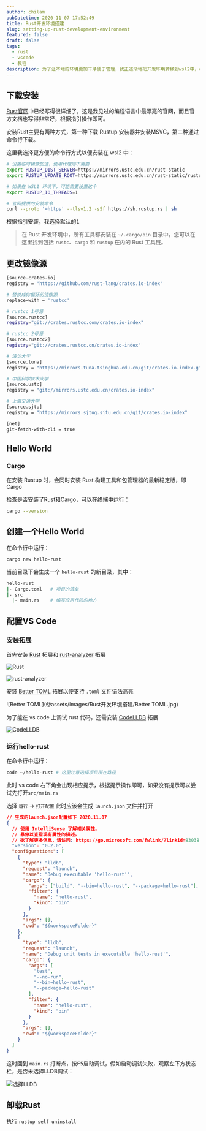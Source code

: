 ```yaml
---
author: chilam
pubDatetime: 2020-11-07 17:52:49
title: Rust开发环境搭建
slug: setting-up-rust-development-environment
featured: false
draft: false
tags:
  - rust
  - vscode
  - 教程
description: 为了让本地的环境更加干净便于管理，我正逐渐地把开发环境转移到wsl2中，win环境仅用来作游戏机和一些剪辑工作
---
```


## 下载安装

[Rust官网](https://www.rust-lang.org/zh-CN/)中已经写得很详细了，这是我见过的编程语言中最漂亮的官网，而且官方文档也写得非常好，根据指引操作即可。

安装Rust主要有两种方式，第一种下载 Rustup 安装器并安装MSVC，第二种通过命令行下载。

这里我选择更方便的命令行方式以便安装在 wsl2 中：

```bash
# 设置临时镜像加速，使用代理则不需要
export RUSTUP_DIST_SERVER=https://mirrors.ustc.edu.cn/rust-static
export RUSTUP_UPDATE_ROOT=https://mirrors.ustc.edu.cn/rust-static/rustup

# 如果在 WSL1 环境下，可能需要设置这个
export RUSTUP_IO_THREADS=1

# 官网提供的安装命令
curl --proto '=https' --tlsv1.2 -sSf https://sh.rustup.rs | sh
```

根据指引安装，我选择默认的<kbd>1</kbd>

> 在 Rust 开发环境中，所有工具都安装在 `~/.cargo/bin` 目录中，您可以在这里找到包括 `rustc`、`cargo` 和 `rustup` 在内的 Rust 工具链。

## 更改镜像源

```bash
[source.crates-io]
registry = "https://github.com/rust-lang/crates.io-index"

# 替换成你偏好的镜像源
replace-with = 'rustcc'

# rustcc 1号源
[source.rustcc]
registry="git://crates.rustcc.com/crates.io-index"

# rustcc 2号源
[source.rustcc2]
registry="git://crates.rustcc.cn/crates.io-index"

# 清华大学
[source.tuna]
registry = "https://mirrors.tuna.tsinghua.edu.cn/git/crates.io-index.git"

# 中国科学技术大学
[source.ustc]
registry = "git://mirrors.ustc.edu.cn/crates.io-index"

# 上海交通大学
[source.sjtu]
registry = "https://mirrors.sjtug.sjtu.edu.cn/git/crates.io-index"

[net]
git-fetch-with-cli = true
```

## Hello World

### Cargo

在安装 Rustup 时，会同时安装 Rust 构建工具和包管理器的最新稳定版，即 Cargo

检查是否安装了Rust和Cargo，可以在终端中运行：

```bash
cargo --version
```

## 创建一个Hello World

在命令行中运行：

```bash
cargo new hello-rust
```

当前目录下会生成一个 `hello-rust` 的新目录，其中：

```bash
hello-rust
|- Cargo.toml   # 项目的清单
|- src
  |- main.rs    # 编写应用代码的地方
```

## 配置VS Code

### 安装拓展

首先安装 [Rust](https://marketplace.visualstudio.com/items?itemName=rust-lang.rust) 拓展和 [rust-analyzer](https://marketplace.visualstudio.com/items?itemName=matklad.rust-analyzer) 拓展

![Rust](@assets/images/Rust开发环境搭建/Rust.jpg)

![rust-analyzer](@assets/images/Rust开发环境搭建/rust-analyzer.jpg)

安装 [Better TOML](https://marketplace.visualstudio.com/items?itemName=bungcip.better-toml) 拓展以便支持 `.toml` 文件语法高亮

![Better TOML](@assets/images/Rust开发环境搭建/Better TOML.jpg)

为了能在 vs code 上调试 rust 代码，还需安装 [CodeLLDB](https://marketplace.visualstudio.com/items?itemName=vadimcn.vscode-lldb) 拓展

![CodeLLDB](@assets/images/Rust开发环境搭建/CodeLLDB.jpg)

### 运行hello-rust

在命令行中运行：

```bash
code ~/hello-rust # 这里注意选择项目所在路径
```

此时 vs code 右下角会出现相应提示，根据提示操作即可，如果没有提示可以尝试先打开`src/main.rs`

选择 `运行` → `打开配置` 此时应该会生成 `launch.json` 文件并打开

```json
// 生成的launch.json配置如下 2020.11.07
{
  // 使用 IntelliSense 了解相关属性。
  // 悬停以查看现有属性的描述。
  // 欲了解更多信息，请访问: https://go.microsoft.com/fwlink/?linkid=830387
  "version": "0.2.0",
  "configurations": [
    {
      "type": "lldb",
      "request": "launch",
      "name": "Debug executable 'hello-rust'",
      "cargo": {
        "args": ["build", "--bin=hello-rust", "--package=hello-rust"],
        "filter": {
          "name": "hello-rust",
          "kind": "bin"
        }
      },
      "args": [],
      "cwd": "${workspaceFolder}"
    },
    {
      "type": "lldb",
      "request": "launch",
      "name": "Debug unit tests in executable 'hello-rust'",
      "cargo": {
        "args": [
          "test",
          "--no-run",
          "--bin=hello-rust",
          "--package=hello-rust"
        ],
        "filter": {
          "name": "hello-rust",
          "kind": "bin"
        }
      },
      "args": [],
      "cwd": "${workspaceFolder}"
    }
  ]
}
```

这时回到 `main.rs` 打断点，按<kbd>F5</kbd>启动调试，假如启动调试失败，观察左下方状态栏，是否未选择LLDB调试：

![选择LLDB](@assets/images/Rust开发环境搭建/选择LLDB.jpg)

## 卸载Rust

执行 `rustup self uninstall`
